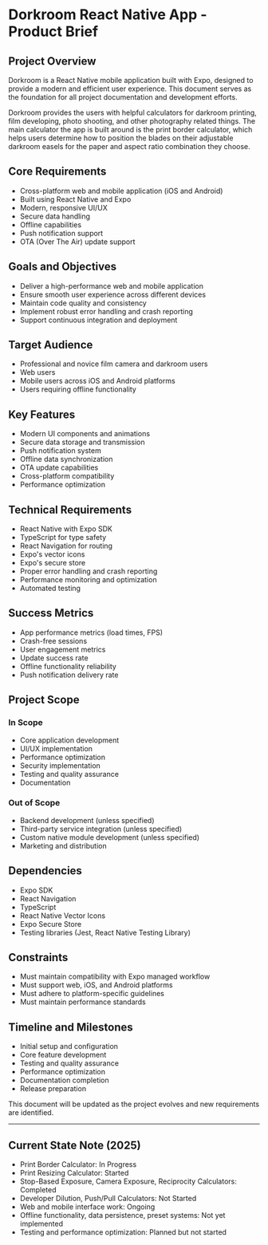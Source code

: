 # Dorkroom React Native App - Product Brief

## Project Overview

Dorkroom is a React Native mobile application built with Expo, designed to provide a modern and efficient user experience. This document serves as the foundation for all project documentation and development efforts.

Dorkroom provides the users with helpful calculators for darkroom printing, film developing, photo shooting, and other photography related things. The main calculator the app is built around is the print border calculator, which helps users determine how to position the blades on their adjustable darkroom easels for the paper and aspect ratio combination they choose.

## Core Requirements

- Cross-platform web and mobile application (iOS and Android)
- Built using React Native and Expo
- Modern, responsive UI/UX
- Secure data handling
- Offline capabilities
- Push notification support
- OTA (Over The Air) update support

## Goals and Objectives

- Deliver a high-performance web and mobile application
- Ensure smooth user experience across different devices
- Maintain code quality and consistency
- Implement robust error handling and crash reporting
- Support continuous integration and deployment

## Target Audience

- Professional and novice film camera and darkroom users
- Web users
- Mobile users across iOS and Android platforms
- Users requiring offline functionality

## Key Features

- Modern UI components and animations
- Secure data storage and transmission
- Push notification system
- Offline data synchronization
- OTA update capabilities
- Cross-platform compatibility
- Performance optimization

## Technical Requirements

- React Native with Expo SDK
- TypeScript for type safety
- React Navigation for routing
- Expo's vector icons
- Expo's secure store
- Proper error handling and crash reporting
- Performance monitoring and optimization
- Automated testing

## Success Metrics

- App performance metrics (load times, FPS)
- Crash-free sessions
- User engagement metrics
- Update success rate
- Offline functionality reliability
- Push notification delivery rate

## Project Scope

### In Scope

- Core application development
- UI/UX implementation
- Performance optimization
- Security implementation
- Testing and quality assurance
- Documentation

### Out of Scope

- Backend development (unless specified)
- Third-party service integration (unless specified)
- Custom native module development (unless specified)
- Marketing and distribution

## Dependencies

- Expo SDK
- React Navigation
- TypeScript
- React Native Vector Icons
- Expo Secure Store
- Testing libraries (Jest, React Native Testing Library)

## Constraints

- Must maintain compatibility with Expo managed workflow
- Must support web, iOS, and Android platforms
- Must adhere to platform-specific guidelines
- Must maintain performance standards

## Timeline and Milestones

- Initial setup and configuration
- Core feature development
- Testing and quality assurance
- Performance optimization
- Documentation completion
- Release preparation

This document will be updated as the project evolves and new requirements are identified.

---

## Current State Note (2025)

- Print Border Calculator: In Progress
- Print Resizing Calculator: Started
- Stop-Based Exposure, Camera Exposure, Reciprocity Calculators: Completed
- Developer Dilution, Push/Pull Calculators: Not Started
- Web and mobile interface work: Ongoing
- Offline functionality, data persistence, preset systems: Not yet implemented
- Testing and performance optimization: Planned but not started
